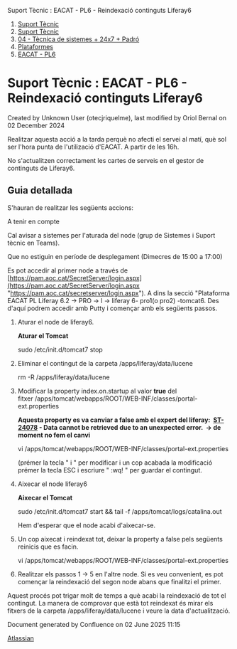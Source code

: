 Suport Tècnic : EACAT - PL6 - Reindexació continguts Liferay6  

1.  [Suport Tècnic](index.html)
2.  [Suport Tècnic](13893782.html)
3.  [04 - Tècnica de sistemes + 24x7 + Padró](26313202.html)
4.  [Plataformes](Plataformes_41520520.html)
5.  [EACAT - PL6](EACAT---PL6_41520630.html)

Suport Tècnic : EACAT - PL6 - Reindexació continguts Liferay6
=============================================================

Created by Unknown User (otecjriquelme), last modified by Oriol Bernal on 02 December 2024

Realitzar aquesta acció a la tarda perquè no afecti el servei al matí, què sol ser l'hora punta de l'utilizació d'EACAT. A partir de les 16h.

No s'actualitzen correctament les cartes de serveis en el gestor de continguts de Liferay6.

Guia detallada
--------------

S'hauran de realitzar les següents accions:

A tenir en compte

Cal avisar a sistemes per l'aturada del node (grup de Sistemes i Suport tècnic en Teams).

Que no estiguin en període de desplegament (Dimecres de 15:00 a 17:00)

Es pot accedir al primer node a través de [https://pam.aoc.cat/SecretServer/login.aspx](https://pam.aoc.cat/SecretServer/login.aspx "https://pam.aoc.cat/secretserver/login.aspx"). A dins la secció "Plataforma EACAT PL Liferay 6.2 → PRO → l → liferay 6- pro1(o pro2) -tomcat6. Des d'aquí podrem accedir amb Putty i començar amb els següents passos.

1.  Aturar el node de liferay6.
    
    **Aturar el Tomcat**
    
    sudo /etc/init.d/tomcat7 stop
    
2.  Eliminar el contingut de la carpeta /apps/liferay/data/lucene
    
    rm -R /apps/liferay/data/lucene
    
3.  Modificar la property index.on.startup al valor **true** del fitxer /apps/tomcat/webapps/ROOT/WEB-INF/classes/portal-ext.properties
    
    **Aquesta property es va canviar a false amb el expert del liferay:  [ST-24078](https://contacte.aoc.cat/browse/ST-24078?src=confmacro) - Data cannot be retrieved due to an unexpected error.  → de moment no fem el canvi**  
      
    
    vi /apps/tomcat/webapps/ROOT/WEB-INF/classes/portal-ext.properties
    
    (prémer la tecla " i " per modificar i un cop acabada la modificació prémer la tecla ESC i escriure " :wq! " per guardar el contingut.
    
4.  Aixecar el node liferay6
    
    **Aixecar el Tomcat**
    
    sudo /etc/init.d/tomcat7 start && tail -f /apps/tomcat/logs/catalina.out
    
    Hem d'esperar que el node acabi d'aixecar-se.
    
5.  Un cop aixecat i reindexat tot, deixar la property a false pels següents reinicis que es facin.
    
    vi /apps/tomcat/webapps/ROOT/WEB-INF/classes/portal-ext.properties
    
6.  Realitzar els passos 1 → 5 en l'altre node. Si es veu convenient, es pot començar la reindexació del segon node abans que finalitzi el primer.

  

Aquest procés pot trigar molt de temps a què acabi la reindexació de tot el contingut. La manera de comprovar que està tot reindexat és mirar els fitxers de la carpeta /apps/liferay/data/lucene i veure la data d'actualització.

Document generated by Confluence on 02 June 2025 11:15

[Atlassian](http://www.atlassian.com/)
